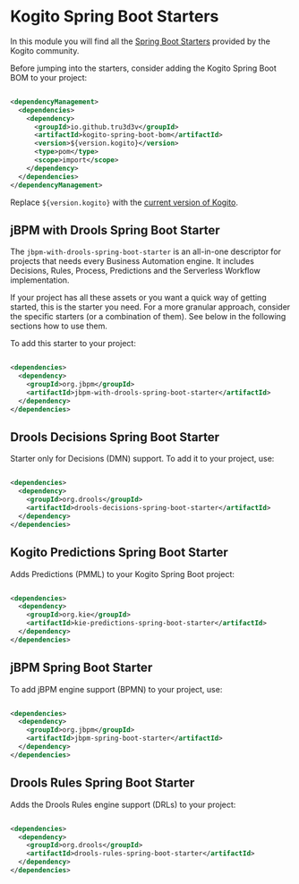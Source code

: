 <!--
  Licensed to the Apache Software Foundation (ASF) under one
  or more contributor license agreements.  See the NOTICE file
  distributed with this work for additional information
  regarding copyright ownership.  The ASF licenses this file
  to you under the Apache License, Version 2.0 (the
  "License"); you may not use this file except in compliance
  with the License.  You may obtain a copy of the License at

    http://www.apache.org/licenses/LICENSE-2.0

  Unless required by applicable law or agreed to in writing,
  software distributed under the License is distributed on an
  "AS IS" BASIS, WITHOUT WARRANTIES OR CONDITIONS OF ANY
  KIND, either express or implied.  See the License for the
  specific language governing permissions and limitations
  under the License.
  -->

# Kogito Spring Boot Starters

In this module you will find all
the [Spring Boot Starters](https://github.com/spring-projects/spring-boot/tree/main/spring-boot-project/spring-boot-starters)
provided by the Kogito community.

Before jumping into the starters, consider adding the Kogito Spring Boot BOM to your project:

```xml

<dependencyManagement>
  <dependencies>
    <dependency>
      <groupId>io.github.tru3d3v</groupId>
      <artifactId>kogito-spring-boot-bom</artifactId>
      <version>${version.kogito}</version>
      <type>pom</type>
      <scope>import</scope>
    </dependency>
  </dependencies>
</dependencyManagement>
```

Replace `${version.kogito}` with the [current version of Kogito](https://github.com/kiegroup/kogito-runtimes/releases).

## jBPM with Drools Spring Boot Starter

The `jbpm-with-drools-spring-boot-starter` is an all-in-one descriptor for projects that needs every Business Automation engine. 
It includes Decisions, Rules, Process, Predictions and the Serverless Workflow implementation.

If your project has all these assets or you want a quick way of getting started, this is the
starter you need. For a more granular approach, consider the specific starters (or a combination of them). See below in
the following sections how to use them.

To add this starter to your project:

```xml

<dependencies>
  <dependency>
    <groupId>org.jbpm</groupId>
    <artifactId>jbpm-with-drools-spring-boot-starter</artifactId>
  </dependency>
</dependencies>
```

## Drools Decisions Spring Boot Starter

Starter only for Decisions (DMN) support. To add it to your project, use:

```xml

<dependencies>
  <dependency>
    <groupId>org.drools</groupId>
    <artifactId>drools-decisions-spring-boot-starter</artifactId>
  </dependency>
</dependencies>
```

## Kogito Predictions Spring Boot Starter

Adds Predictions (PMML) to your Kogito Spring Boot project:

```xml

<dependencies>
  <dependency>
    <groupId>org.kie</groupId>
    <artifactId>kie-predictions-spring-boot-starter</artifactId>
  </dependency>
</dependencies>
```

## jBPM Spring Boot Starter

To add jBPM engine support (BPMN) to your project, use:

```xml

<dependencies>
  <dependency>
    <groupId>org.jbpm</groupId>
    <artifactId>jbpm-spring-boot-starter</artifactId>
  </dependency>
</dependencies>
```

## Drools Rules Spring Boot Starter

Adds the Drools Rules engine support (DRLs) to your project:

```xml

<dependencies>
  <dependency>
    <groupId>org.drools</groupId>
    <artifactId>drools-rules-spring-boot-starter</artifactId>
  </dependency>
</dependencies>
```
